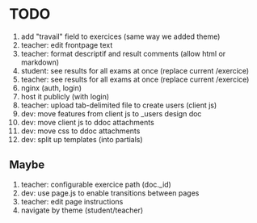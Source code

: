 # TODO

1. add "travail" field to exercices (same way we added theme)
1. teacher: edit frontpage text
1. teacher: format descriptif and result comments (allow html or markdown)
1. student: see results for all exams at once (replace current /exercice)
1. teacher: see results for all exams at once (replace current /exercice)
1. nginx (auth, login)
1. host it publicly (with login)
1. teacher: upload tab-delimited file to create users (client js)
1. dev: move features from client js to _users design doc
1. dev: move client js to ddoc attachments
1. dev: move css to ddoc attachments
1. dev: split up templates (into partials)

## Maybe
1. teacher: configurable exercice path (doc._id)
1. dev: use page.js to enable transitions between pages
1. teacher: edit page instructions
1. navigate by theme (student/teacher)
